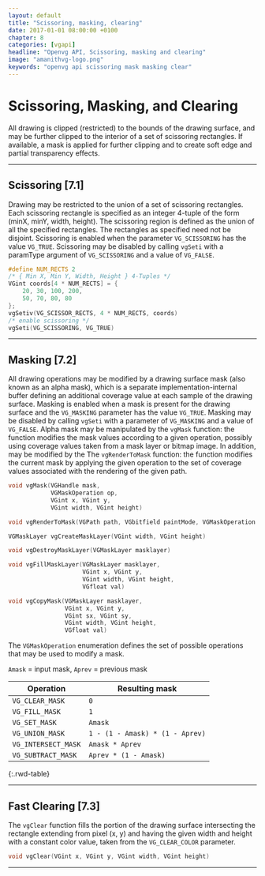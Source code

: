 ```yaml
---
layout: default
title: "Scissoring, masking, clearing"
date: 2017-01-01 08:00:00 +0100
chapter: 8
categories: [vgapi]
headline: "Openvg API, Scissoring, masking and clearing"
image: "amanithvg-logo.png"
keywords: "openvg api scissoring mask masking clear"
---
```


# Scissoring, Masking, and Clearing

All drawing is clipped (restricted) to the bounds of the drawing surface, and may be further clipped to the interior of a set of scissoring rectangles. If available, a mask is applied for further clipping and to create soft edge and partial transparency effects.

---

## Scissoring [7.1]

Drawing may be restricted to the union of a set of scissoring rectangles. Each scissoring rectangle is specified as an integer 4-tuple of the form (minX, minY, width, height). The scissoring region is defined as the union of all the specified rectangles. The rectangles as specified need not be disjoint.
Scissoring is enabled when the parameter `VG_SCISSORING` has the value `VG_TRUE`. Scissoring may be disabled by calling `vgSeti` with a paramType argument of `VG_SCISSORING` and a value of `VG_FALSE`.

```c
#define NUM_RECTS 2
/* { Min X, Min Y, Width, Height } 4-Tuples */
VGint coords[4 * NUM_RECTS] = {
    20, 30, 100, 200,
    50, 70, 80, 80
};
vgSetiv(VG_SCISSOR_RECTS, 4 * NUM_RECTS, coords)
/* enable scissoring */
vgSeti(VG_SCISSORING, VG_TRUE)
```

---

## Masking [7.2]

All drawing operations may be modified by a drawing surface mask (also known as an alpha mask), which is a separate implementation-internal buffer defining an additional coverage value at each sample of the drawing surface. Masking is enabled when a mask is present for the drawing surface and the `VG_MASKING` parameter has the value `VG_TRUE`.
Masking may be disabled by calling `vgSeti` with a parameter of `VG_MASKING` and a value of `VG_FALSE`. Alpha mask may be manipulated by the `vgMask` function: the function modifies the mask values according to a given operation, possibly using coverage values taken from a mask layer or bitmap image. In addition, may be modified by the The `vgRenderToMask` function: the function modifies the current mask by applying the given operation to the set of coverage values associated with the rendering of the given path.

```c
void vgMask(VGHandle mask,
            VGMaskOperation op, 
            VGint x, VGint y,
            VGint width, VGint height)
```
```c
void vgRenderToMask(VGPath path, VGbitfield paintMode, VGMaskOperation op)
```
```c
VGMaskLayer vgCreateMaskLayer(VGint width, VGint height)
```
```c
void vgDestroyMaskLayer(VGMaskLayer masklayer)
```
```c
void vgFillMaskLayer(VGMaskLayer masklayer,
                     VGint x, VGint y,
                     VGint width, VGint height,
                     VGfloat val)
```
```c
void vgCopyMask(VGMaskLayer masklayer,
                VGint x, VGint y, 
                VGint sx, VGint sy, 
                VGint width, VGint height, 
                VGfloat val)
```

The `VGMaskOperation` enumeration defines the set of possible operations that may be used to modify a mask.

`Amask` = input mask, `Aprev` = previous mask

| Operation | Resulting mask |
| --------- | -------------- |
| `VG_CLEAR_MASK` | `0` |
| `VG_FILL_MASK` | `1` |
| `VG_SET_MASK` | `Amask` |
| `VG_UNION_MASK` | `1 - (1 - Amask) * (1 - Aprev)` |
| `VG_INTERSECT_MASK` | `Amask * Aprev` |
| `VG_SUBTRACT_MASK` | `Aprev * (1 - Amask)` |
{:.rwd-table}

---

## Fast Clearing [7.3]

The `vgClear` function fills the portion of the drawing surface intersecting the rectangle extending from pixel (x, y) and having the given width and height with a constant color value, taken from the `VG_CLEAR_COLOR` parameter.

```c
void vgClear(VGint x, VGint y, VGint width, VGint height)
```

---
